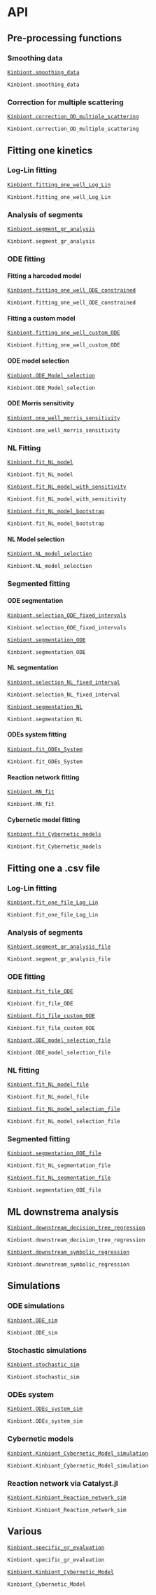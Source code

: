 # API 

## Pre-processing functions
### Smoothing data
[`Kinbiont.smoothing_data`](@ref)

```@docs
Kinbiont.smoothing_data
```

### Correction for multiple scattering
[`Kinbiont.correction_OD_multiple_scattering`](@ref)

```@docs
Kinbiont.correction_OD_multiple_scattering
```

## Fitting one kinetics

### Log-Lin fitting
[`Kinbiont.fitting_one_well_Log_Lin`](@ref)

```@docs
Kinbiont.fitting_one_well_Log_Lin
```
### Analysis of segments
[`Kinbiont.segment_gr_analysis`](@ref)

```@docs
Kinbiont.segment_gr_analysis
```
### ODE fitting
#### Fitting a harcoded model

[`Kinbiont.fitting_one_well_ODE_constrained`](@ref)

```@docs
Kinbiont.fitting_one_well_ODE_constrained
```

#### Fitting a custom model

[`Kinbiont.fitting_one_well_custom_ODE`](@ref)

```@docs
Kinbiont.fitting_one_well_custom_ODE
```
#### ODE model selection

[`Kinbiont.ODE_Model_selection`](@ref)

```@docs
Kinbiont.ODE_Model_selection
```
#### ODE Morris sensitivity

[`Kinbiont.one_well_morris_sensitivity`](@ref)

```@docs
Kinbiont.one_well_morris_sensitivity
```

### NL Fitting


[`Kinbiont.fit_NL_model`](@ref)

```@docs
Kinbiont.fit_NL_model
```
[`Kinbiont.fit_NL_model_with_sensitivity`](@ref)

```@docs
Kinbiont.fit_NL_model_with_sensitivity
```

[`Kinbiont.fit_NL_model_bootstrap`](@ref)

```@docs
Kinbiont.fit_NL_model_bootstrap
```

#### NL Model selection
[`Kinbiont.NL_model_selection`](@ref)

```@docs
Kinbiont.NL_model_selection
```



### Segmented fitting 

#### ODE segmentation
[`Kinbiont.selection_ODE_fixed_intervals`](@ref)

```@docs
Kinbiont.selection_ODE_fixed_intervals
```
[`Kinbiont.segmentation_ODE`](@ref)

```@docs
Kinbiont.segmentation_ODE
```
#### NL segmentation
[`Kinbiont.selection_NL_fixed_interval`](@ref)

```@docs
Kinbiont.selection_NL_fixed_interval
```
[`Kinbiont.segmentation_NL`](@ref)

```@docs
Kinbiont.segmentation_NL
```
#### ODEs system fitting

[`Kinbiont.fit_ODEs_System`](@ref)

```@docs
Kinbiont.fit_ODEs_System
```

#### Reaction network fitting

[`Kinbiont.RN_fit`](@ref)

```@docs
Kinbiont.RN_fit
```
#### Cybernetic model fitting

[`Kinbiont.fit_Cybernetic_models`](@ref)

```@docs
Kinbiont.fit_Cybernetic_models
```

## Fitting one a .csv file

### Log-Lin fitting
[`Kinbiont.fit_one_file_Log_Lin`](@ref)

```@docs
Kinbiont.fit_one_file_Log_Lin
```

### Analysis of segments
[`Kinbiont.segment_gr_analysis_file`](@ref)

```@docs
Kinbiont.segment_gr_analysis_file
```


### ODE fitting

[`Kinbiont.fit_file_ODE`](@ref)

```@docs
Kinbiont.fit_file_ODE
```

[`Kinbiont.fit_file_custom_ODE`](@ref)

```@docs
Kinbiont.fit_file_custom_ODE
```

[`Kinbiont.ODE_model_selection_file`](@ref)

```@docs
Kinbiont.ODE_model_selection_file
```
### NL fitting
[`Kinbiont.fit_NL_model_file`](@ref)

```@docs
Kinbiont.fit_NL_model_file
```
[`Kinbiont.fit_NL_model_selection_file`](@ref)

```@docs
Kinbiont.fit_NL_model_selection_file
```
### Segmented fitting 
[`Kinbiont.segmentation_ODE_file`](@ref)

```@docs
Kinbiont.fit_NL_segmentation_file
```
[`Kinbiont.fit_NL_segmentation_file`](@ref)

```@docs
Kinbiont.segmentation_ODE_file
```

## ML downstrema analysis

[`Kinbiont.downstream_decision_tree_regression`](@ref)

```@docs
Kinbiont.downstream_decision_tree_regression
```
[`Kinbiont.downstream_symbolic_regression`](@ref)

```@docs
Kinbiont.downstream_symbolic_regression
```

## Simulations 
### ODE simulations
[`Kinbiont.ODE_sim`](@ref)

```@docs
Kinbiont.ODE_sim
```
### Stochastic simulations
[`Kinbiont.stochastic_sim`](@ref)

```@docs
Kinbiont.stochastic_sim
```
### ODEs system 
[`Kinbiont.ODEs_system_sim`](@ref)
```@docs
Kinbiont.ODEs_system_sim
```
### Cybernetic models 
[`Kinbiont.Kinbiont_Cybernetic_Model_simulation`](@ref)
```@docs
Kinbiont.Kinbiont_Cybernetic_Model_simulation
```
### Reaction network via Catalyst.jl
[`Kinbiont.Kinbiont_Reaction_network_sim`](@ref)
```@docs
Kinbiont.Kinbiont_Reaction_network_sim
```

## Various
 [`Kinbiont.specific_gr_evaluation`](@ref)

```@docs
Kinbiont.specific_gr_evaluation
```

 [`Kinbiont.Kinbiont_Cybernetic_Model`](@ref)

```@docs
Kinbiont_Cybernetic_Model
```


